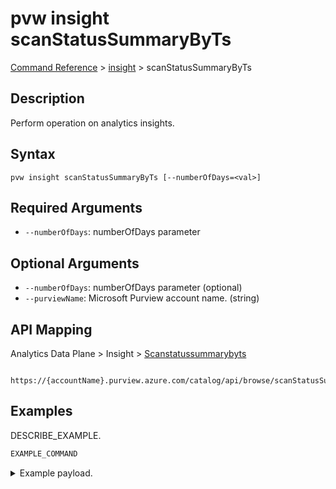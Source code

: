 # pvw insight scanStatusSummaryByTs
[Command Reference](../../../README.md#command-reference) > [insight](./main.md) > scanStatusSummaryByTs

## Description
Perform operation on analytics insights.

## Syntax
```
pvw insight scanStatusSummaryByTs [--numberOfDays=<val>]
```

## Required Arguments
- `--numberOfDays`: numberOfDays parameter

## Optional Arguments
- `--numberOfDays`: numberOfDays parameter (optional)
- `--purviewName`: Microsoft Purview account name. (string)

## API Mapping
Analytics Data Plane > Insight > [Scanstatussummarybyts]()
```
 https://{accountName}.purview.azure.com/catalog/api/browse/scanStatusSummaryByTs
```

## Examples
DESCRIBE_EXAMPLE.
```powershell
EXAMPLE_COMMAND
```
<details><summary>Example payload.</summary>
<p>

```json
PASTE_JSON_HERE
```
</p>
</details>